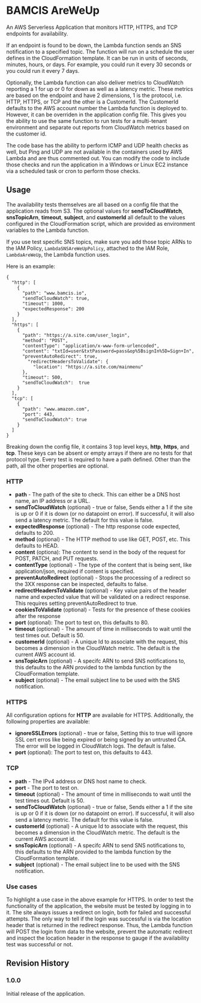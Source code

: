 # BAMCIS AreWeUp
An AWS Serverless Application that monitors HTTP, HTTPS, and TCP endpoints for availability.

If an endpoint is found to be down, the Lambda function sends an SNS notification to a specified topic. The function
will run on a schedule the user defines in the CloudFormation template. It can be run in units of seconds, minutes,
hours, or days. For example, you could run it every 30 seconds or you could run it every 7 days.

Optionally, the Lambda function can also deliver metrics to CloudWatch reporting a 1 for up or 0 for down
as well as a latency metric. These metrics are based on the endpoint and have 2 dimensions, 1 is the protocol,
i.e. HTTP, HTTPS, or TCP and the other is a CustomerId. The CustomerId defaults to the AWS account number the
Lambda function is deployed to. However, it can be overriden in the application config file. This gives you
the ability to use the same function to run tests for a multi-tenant environment and separate out reports
from CloudWatch metrics based on the customer id.

The code base has the ability to perform ICMP and UDP health checks as well, but Ping and UDP are not available
in the containers used by AWS Lambda and are thus commented out. You can modify the code to include those checks
and run the application in a Windows or Linux EC2 instance via a scheduled task or cron to perform those checks.

## Usage

The availability tests themselves are all based on a config file that the application reads from S3. The optional
values for **sendToCloudWatch**, **snsTopicArn**, **timeout**, **subject**, and **customerId** all default to
the values configured in the CloudFormation script, which are provided as environment variables to the Lambda function.

If you use test specific SNS topics, make sure you add those topic ARNs to the IAM Policy, `LambdaSNSAreWeUpPolicy`,
attached to the IAM Role, `LambdaAreWeUp`, the Lambda function uses.

Here is an example:

    {
      "http": [
        {
          "path": "www.bamcis.io",
          "sendToCloudWatch": true,
          "timeout": 1000,
          "expectedResponse": 200
        }
      ],
      "https": [
        {
          "path": "https://a.site.com/user_login",
          "method": "POST",
          "contentType": "application/x-www-form-urlencoded",
          "content": "txtId=user&txtPassword=pass&op%5BsignIn%5D=Sign+In",
          "preventAutoRedirect": true,
            "redirectHeadersToValidate": {
              "location": "https://a.site.com/mainmenu"
          },
          "timeout": 500,
          "sendToCloudWatch":  true
        }
      ],
      "tcp": [
        {
          "path": "www.amazon.com",
          "port": 443,
          "sendToCloudWatch": true
        }
      ]
    }

Breaking down the config file, it contains 3 top level keys, **http**, **https**, and **tcp**. These keys 
can be absent or empty arrays if there are no tests for that protocol type. Every test is required to have
a path defined. Other than the path, all the other properties are optional. 

### HTTP

* **path** - The path of the site to check. This can either be a DNS host name, an IP address or a URL.
* **sendToCloudWatch** (optional) - true or false, Sends either a 1 if the site is up or 0 if it is down (or no
datapoint on error). If successful, it will also send a latency metric. The default for this value is false.
* **expectedResponse** (optional) - The http response code expected, defaults to 200.
* **method** (optional) - The HTTP method to use like GET, POST, etc. This defaults to HEAD.
* **content** (optiona): The content to send in the body of the request for POST, PATCH, and PUT requests.
* **contentType** (optional) - The type of the content that is being sent, like application/json, required if
content is specified.
* **preventAutoRedirect** (optional) - Stops the processing of a redirect so the 3XX response can be inspected, 
defaults to false.
* **redirectHeadersToValidate** (optional) - Key value pairs of the header name and expected value that will be validated
on a redirect response. This requires setting preventAutoRedirect to true.
* **cookiesToValidate** (optional) - Tests for the presence of these cookies after the response
* **port** (optional): The port to test on, this defaults to 80.
* **timeout** (optional) - The amount of time in milliseconds to wait until the test times out. Default is 50.
* **customerId** (optional) - A unique Id to associate with the request, this becomes a dimension in the CloudWatch metric. The
default is the current AWS account id.
* **snsTopicArn** (optional) - A specifc ARN to send SNS notifications to, this defaults to the ARN provided to
the lambda function by the CloudFormation template.
* **subject** (optional) - The email subject line to be used with the SNS notification.

### HTTPS

All configuration options for **HTTP** are available for HTTPS. Additionally, the following properties are available:

* **ignoreSSLErrors** (optional) - true or false, Setting this to true will ignore SSL cert erros like being
expired or being signed by an untrusted CA. The error will be logged in CloudWatch logs. The default is false.
* **port** (optional): The port to test on, this defaults to 443.

### TCP

* **path** - The IPv4 address or DNS host name to check.
* **port** - The port to test on.
* **timeout** (optional) - The amount of time in milliseconds to wait until the test times out. Default is 50.
* **sendToCloudWatch** (optional) - true or false, Sends either a 1 if the site is up or 0 if it is down (or no
datapoint on error). If successful, it will also send a latency metric. The default for this value is false.
* **customerId** (optional) - A unique Id to associate with the request, this becomes a dimension in the CloudWatch metric. The
default is the current AWS account id.
* **snsTopicArn** (optional) - A specifc ARN to send SNS notifications to, this defaults to the ARN provided to
the lambda function by the CloudFormation template.
* **subject** (optional) - The email subject line to be used with the SNS notification.

### Use cases

To highlight a use case in the above example for HTTPS. In order to test the functionality of the application,
the website must be tested by logging in to it. The site always issues a redirect on login, both for failed 
and successful attempts. The only way to tell if the login was successful is via the location header that is
returned in the redirect response. Thus, the Lambda function will POST the login form data to the website, prevent
the automatic redirect and inspect the location header in the response to gauge if the availability test was
successful or not.

## Revision History

### 1.0.0
Initial release of the application.
